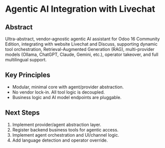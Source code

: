 # Agentic AI Integration with Livechat

## Abstract
Ultra-abstract, vendor-agnostic agentic AI assistant for Odoo 16 Community Edition, integrating with website Livechat and Discuss, supporting dynamic tool orchestration, Retrieval-Augmented Generation (RAG), multi-provider models (Ollama, ChatGPT, Claude, Gemini, etc.), operator takeover, and full multilingual support.

## Key Principles
- Modular, minimal core with agent/provider abstraction.
- No vendor lock-in. All tool logic is decoupled.
- Business logic and AI model endpoints are pluggable.

## Next Steps
1. Implement provider/agent abstraction layer.
2. Register backend business tools for agentic access.
3. Implement agent orchestration and UI/channel logic.
4. Add language detection and operator override.
